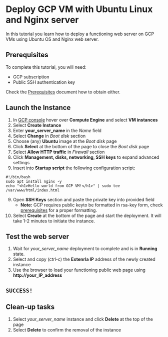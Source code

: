 # Deploy GCP VM with Ubuntu Linux and Nginx server

In this tutorial you learn how to deploy a functioning web server on GCP VMs using Ubuntu OS and Nginx web server.

## Prerequisites

To complete this tutorial, you will need:

- GCP subscription
- Public SSH authentication key

Check the [Prerequisites](/docs/prerequisites.md) document how to obtain either.

## Launch the Instance

1. In [GCP console](https://console.cloud.google.com) hover over **Compute Engine** and select **VM instances**
2. Select **Create Instance**
3. Enter **your_server_name** in the *Name* field
4. Select **Change** in *Boot disk* section
5. Choose (any) **Ubuntu** image at the *Boot disk* page
6. Click **Select** at the bottom of the page to close the *Boot disk* page
7. Select **Allow HTTP traffic** in *Firewall* section
8. Click **Management, disks, networking, SSH keys** to expand advanced settings
9. Insert into **Startup script** the following configuration script:

```
#!/bin/bash
sudo apt install nginx -y
echo "<h1>Hello world from GCP VM!</h1>" | sudo tee /var/www/html/index.html
```
9. Open **SSH Keys** section and paste the private key into provided field
    - **Note:** GCP requires public keyto be  formatted in rsa-key form, check [prerequisites](/docs/prerequisites.md) for a proper formatting.
10. Select **Create** at the bottom of the page and start the deployment. It will take 1-2 minutes to initiate the instance.

## Test the web server

1. Wait for *your_server_name* deployment to complete and is in **Running** state.
3. Select and copy (ctrl-c) the **Extenrla IP** address of the newly created instance
4. Use the browser to load your functioning public web page using **http://your_IP_address**

## `SUCCESS!`

## Clean-up tasks

1. Select *your_server_name* instance and click **Delete** at the top of the page
3. Select **Delete** to confirm the removal of the instance
